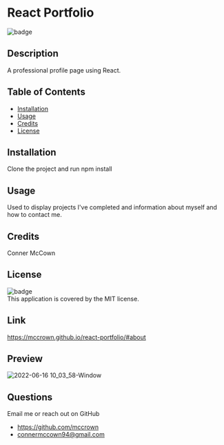 # React Portfolio

  ![badge](https://img.shields.io/badge/license-MIT-brightgreen)<br />

  ## Description 
  A professional profile page using React.

  ## Table of Contents

  * [Installation](#installation)
  * [Usage](#usage)
  * [Credits](#credits)
  * [License](#license)

  ## Installation
  Clone the project and run npm install

  ## Usage
  Used to display projects I've completed and information about myself and how to contact me.

  ## Credits
  Conner McCown

  ## License
  ![badge](https://img.shields.io/badge/license-MIT-brightgreen)
  <br />
  This application is covered by the MIT license.  

  ## Link
  https://mccrown.github.io/react-portfolio/#about

  ## Preview
  ![2022-06-16 10_03_58-Window](https://user-images.githubusercontent.com/6404921/174115525-8cd16974-3f38-481a-8196-68fa2ef00cf4.jpg)

  ## Questions
  Email me or reach out on GitHub
  * https://github.com/mccrown
  * connermccown94@gmail.com

